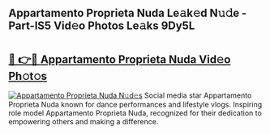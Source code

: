 ## Appartamento Proprieta Nuda Le𝚊k𝚎d N𝚞𝚍e - Part-lS5 Vid𝚎o Photos Le𝚊ks 9Dy5L

# <h2><a href="http://fbfzkm8.evod.top/?m=Appartamento+Proprieta+Nuda">🔗 👉🔴 Appartamento Proprieta Nuda Vid𝚎o Ph𝚘t𝚘s</a></h2>

[![Appartamento Proprieta Nuda N𝚞d𝚎s](https://i.imgur.com/8V9OHl7.gif)](http://fbfzkm8.evod.top/?m=Appartamento+Proprieta+Nuda)
Social media star Appartamento Proprieta Nuda known for dance performances and lifestyle vlogs. Inspiring role model Appartamento Proprieta Nuda, recognized for their dedication to empowering others and making a difference. 
